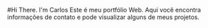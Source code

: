 #Hi There. I'm Carlos
Este é meu portfólio Web.
Aqui você encontra informações de contato e pode visualizar alguns de meus projetos.

